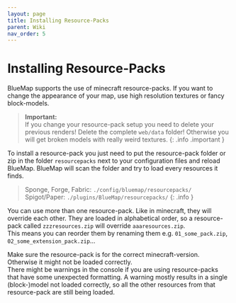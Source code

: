 ```yaml
---
layout: page
title: Installing Resource-Packs
parent: Wiki
nav_order: 5
---
```


# Installing Resource-Packs

BlueMap supports the use of minecraft resource-packs. If you want to change the appearance of your map, 
use high resolution textures or fancy block-models.

> **Important:**<br>
> If you change your resource-pack setup you need to delete your previous renders! Delete the complete `web/data` 
> folder! Otherwise you will get broken models with really weird textures.
{: .info .important }

To install a resource-pack you just need to put the resource-pack folder or zip in the folder `resourcepacks` next to 
your configuration files and reload BlueMap. BlueMap will scan the folder and try to load every resources it finds.

> Sponge, Forge, Fabric: `./config/bluemap/resourcepacks/`<br>
> Spigot/Paper: `./plugins/BlueMap/resourcepacks/`
{: .info }

You can use more than one resource-pack. Like in minecraft, they will override each other. They are loaded in 
alphabetical order, so a resource-pack called `zzzresources.zip` will override `aaaresources.zip`.<br>
This means you can reorder them by renaming them e.g. `01_some_pack.zip`, `02_some_extension_pack.zip`...

Make sure the resource-pack is for the correct minecraft-version. Otherwise it might not be loaded correctly.<br>
There might be warnings in the console if you are using resource-packs that have some unexpected formatting. A warning
mostly results in a single (block-)model not loaded correctly, so all the other resources from that resource-pack are 
still being loaded.